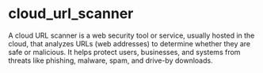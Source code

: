 # cloud_url_scanner
A cloud URL scanner is a web security tool or service, usually hosted in the cloud, that analyzes URLs (web addresses) to determine whether they are safe or malicious. It helps protect users, businesses, and systems from threats like phishing, malware, spam, and drive-by downloads.
